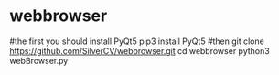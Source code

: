 # webbrowser
#the first you should install PyQt5
pip3 install PyQt5
#then
git clone  https://github.com/SilverCV/webbrowser.git
cd webbrowser
python3 webBrowser.py 
